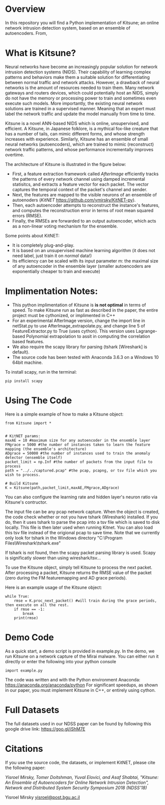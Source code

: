 # Overview
In this repository you will find a Python implementation of Kitsune; an online network intrusion detection system, based on an ensemble of autoencoders. From,

# What is Kitsune?

Neural networks have become an increasingly popular solution for network intrusion detection systems (NIDS). Their capability of learning complex patterns and behaviors make them a suitable solution for differentiating between normal traffic and network attacks. However, a drawback of neural networks is the amount of resources needed to train them. Many network gateways and routers devices, which could potentially host an NIDS, simply do not have the memory or processing power to train and sometimes even execute such models. More importantly, the existing neural network solutions are trained in a supervised manner. Meaning that an expert must label the network traffic and update the model manually from time to time.

Kitsune is a novel ANN-based NIDS which is online, unsupervised, and efficient. A Kitsune, in Japanese folklore, is a mythical fox-like creature that has a number of tails, can mimic different forms, and whose strength increases with experience. Similarly, Kitsune has an ensemble of small neural networks (autoencoders), which are trained to mimic (reconstruct) network traffic patterns, and whose performance incrementally improves overtime. 
	
The architecture of Kitsune is illustrated in the figure below:
* First, a feature extraction framework called *AfterImage* efficiently tracks the patterns of every network channel using damped incremental statisitcs, and extracts a feature vector for each packet. The vector captures the temporal context of the packet's channel and sender. 
* Next, the features are mapped to the visible neurons of an ensemble of autoenoders (*KitNET* https://github.com/ymirsky/KitNET-py). 
* Then, each autoencoder attempts to reconstruct the instance's features, and computes the reconstruction error in terms of root mean squared errors (RMSE). 
* Finally, the RMSEs are forwarded to an output autoencoder, which acts as a non-linear voting mechanism for the ensemble. 
	
Some points about KitNET:
* It is completely plug-and-play.
* It is based on an unsupervised machine learning algorithm (it does not need label, just train it on *normal* data!)
* Its efficiency can be scaled with its input parameter m: the maximal size of any autoencoder in the ensemble layer (smaller autoencoders are exponentially cheaper to train and execute)

# Implimentation Notes: 

* This python implimentation of Kitsune is **is not optimal** in terms of speed. To make Kitsune run as fast as described in the paper, the entire project must be cythonized, or implimented in C++
* For an experimental AfterImage version, change the import line in netStat.py to use AfterImage_extrapolate.py, and change line 5 of FeatureExtractor.py to True (uses cython). This version uses Lagrange-based Polynomial extrapolation to assit in computing the correlation based features.
* We also require the scapy library for parsing (tshark [Wireshark] is default).
* The source code has been tested with Anaconda 3.6.3 on a Windows 10 64bit machine.

To install scapy, run in the terminal:
```
pip install scapy
```
 


# Using The Code
Here is a simple example of how to make a Kitsune object:
```
from Kitsune import *


# KitNET params:
maxAE = 10 #maximum size for any autoencoder in the ensemble layer
FMgrace = 5000 #the number of instances taken to learn the feature mapping (the ensemble's architecture)
ADgrace = 50000 #the number of instances used to train the anomaly detector (ensemble itself)
packet_limit = np.Inf #the number of packets from the input file to process
path = "../../captured.pcap" #the pcap, pcapng, or tsv file which you wish to process.

# Build Kitsune
K = Kitsune(path,packet_limit,maxAE,FMgrace,ADgrace)
```

You can also configure the learning rate and hidden layer's neuron ratio via Kitsune's contructor.

The input file can be any pcap network capture. When the object is created, the code check whether or not you have tshark (Wireshark) installed. If you do, then it uses tshark to parse the pcap into a tsv file which is saved to disk locally. This file is then later used when running Kitnet. You can also load this tsv file instead of the origional pcap to save time. Note that we currently only look for tshark in the Windows directory "C:\Program Files\Wireshark\tshark.exe"

If tshark is not found, then the scapy packet parsing library is used. Scapy is significatly slower than using wireshark/tsv...

To use the Kitsune object, simply tell Kitsune to process the next packet. After processing a packet, Kitsune returns the RMSE value of the packet (zero during the FM featuremapping and AD grace periods).

Here is an example usage of the Kitsune object:
```
while True: 
    rmse = K.proc_next_packet() #will train during the grace periods, then execute on all the rest.
    if rmse == -1:
        break
    print(rmse)
```


# Demo Code
As a quick start, a demo script is provided in example.py. In the demo, we run Kitsune on a network capture of the Mirai malware. You can either run it directly or enter the following into your python console
```
import example.py
```

The code was written and with the Python environment Anaconda: https://anaconda.org/anaconda/python
For significant speedups, as shown in our paper, you must implement Kitsune in C++, or entirely using cython.

# Full Datasets
The full datasets used in our NDSS paper can be found by following this google drive link:
https://goo.gl/iShM7E

# Citations
If you use the source code, the datasets, or implement KitNET, please cite the following paper:

*Yisroel Mirsky, Tomer Doitshman, Yuval Elovici, and Asaf Shabtai, "Kitsune: An Ensemble of Autoencoders for Online Network Intrusion Detection", Network and Distributed System Security Symposium 2018 (NDSS'18)*

Yisroel Mirsky
yisroel@post.bgu.ac.il

